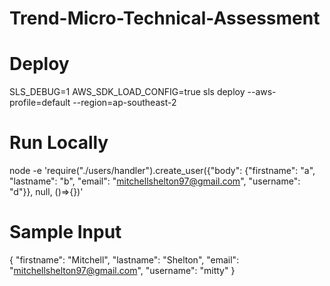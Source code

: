 # Trend-Micro-Technical-Assessment


# Deploy

SLS_DEBUG=1 AWS_SDK_LOAD_CONFIG=true sls deploy --aws-profile=default --region=ap-southeast-2

# Run Locally

node -e 'require("./users/handler").create_user({"body": {"firstname": "a", "lastname": "b", "email": "mitchellshelton97@gmail.com", "username": "d"}}, null, ()=>{})'

# Sample Input

{
    "firstname": "Mitchell",
    "lastname": "Shelton",
    "email": "mitchellshelton97@gmail.com",
    "username": "mitty"
}